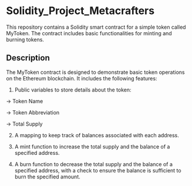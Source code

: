 # Solidity_Project_Metacrafters
This repository contains a Solidity smart contract for a simple token called MyToken. The contract includes basic functionalities for minting and burning tokens.

## Description
The MyToken contract is designed to demonstrate basic token operations on the Ethereum blockchain. It includes the following features:

1. Public variables to store details about the token:

 -> Token Name

 -> Token Abbreviation

 -> Total Supply

2. A mapping to keep track of balances associated with each address.

3. A mint function to increase the total supply and the balance of a specified address.

4. A burn function to decrease the total supply and the balance of a specified address, with a check to ensure the balance is sufficient to burn the specified amount.
